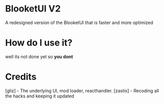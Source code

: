 # BlooketUI V2
A redesigned version of the BlooketUI that is faster and more optimized

# How do I use it?
well its not done yet so <b>you dont</b>

# Credits
[gliz] - The underlying UI, mod loader, reacthandler.
[zastix] - Recoding all the hacks and keeping it updated
